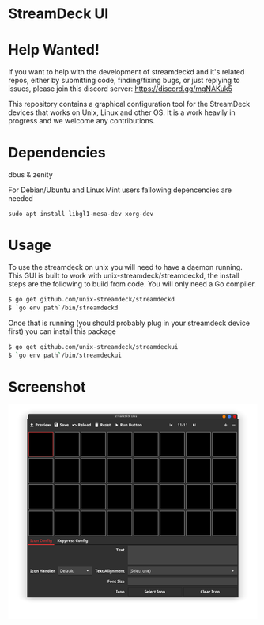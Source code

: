 # StreamDeck UI

# Help Wanted!

If you want to help with the development of streamdeckd and it's related repos, either by submitting code, finding/fixing bugs, or just replying to issues, please join this discord server: https://discord.gg/mgNAKuk5

This repository contains a graphical configuration tool for the StreamDeck
devices that works on Unix, Linux and other OS.
It is a work heavily in progress and we welcome any contributions.

# Dependencies

dbus & zenity

For Debian/Ubuntu and Linux Mint users fallowing depencencies are needed
```
sudo apt install libgl1-mesa-dev xorg-dev
```

# Usage

To use the streamdeck on unix you will need to have a daemon running.
This GUI is built to work with unix-streamdeck/streamdeckd, the install steps
are the following to build from code. You will only need a Go compiler.

```bash
$ go get github.com/unix-streamdeck/streamdeckd
$ `go env path`/bin/streamdeckd
```

Once that is running (you should probably plug in your streamdeck device first)
you can install this package

```bash
$ go get github.com/unix-streamdeck/streamdeckui
$ `go env path`/bin/streamdeckui
```

# Screenshot

![](img/current.png)


